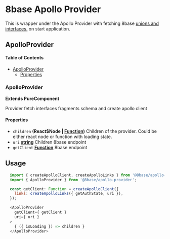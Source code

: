 # 8base Apollo Provider

This is wrapper under the Apollo Provider with fetching 8base [unions and interfaces.](https://www.apollographql.com/docs/react/recipes/fragment-matching.html) on start application.

## ApolloProvider

<!-- Generated by documentation.js. Update this documentation by updating the source code. -->

#### Table of Contents

-   [ApolloProvider](#apolloprovider)
    -   [Properties](#properties)

### ApolloProvider

**Extends PureComponent**

Provider fetch interfaces fragments schema and create apollo client

#### Properties

-   `children` **(React$Node | [Function](https://developer.mozilla.org/docs/Web/JavaScript/Reference/Statements/function))** Children of the provider. Could be either react node or function with loading state.
-   `uri` **[string](https://developer.mozilla.org/docs/Web/JavaScript/Reference/Global_Objects/String)** Children 8base endpoint
-   `getClient` **[Function](https://developer.mozilla.org/docs/Web/JavaScript/Reference/Statements/function)** 8base endpoint

## Usage

```js
  import { createApolloClient, createApolloLinks } from '@8base/apollo-client';
  import { ApolloProvider } from '@8base/apollo-provider';

  const getClient: Function = createApolloClient({
    links: createApolloLinks({ getAuthState, uri }),
  });

  <ApolloProvider 
    getClient={ getClient }
    uri={ uri }
  >
    { ({ isLoading }) => children }
  </ApolloProvider>
```
